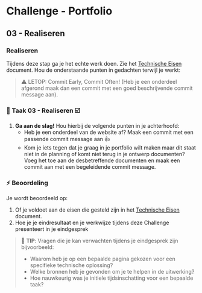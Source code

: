 # Challenge - Portfolio
## 03 - Realiseren

### Realiseren

Tijdens deze stap ga je het echte werk doen. Zie het [Technische Eisen](technische-eisen.md) document. Hou de onderstaande punten in gedachten terwijl je werkt:

> :warning: LETOP: Commit Early, Commit Often! (Heb je een onderdeel afgerond maak dan een commit met een goed beschrijvende commit message aan).

### :hammer: Taak 03 - Realiseren :ballot_box_with_check:

1. **Ga aan de slag!** Hou hierbij de volgende punten in je achterhoofd:
   - Heb je een onderdeel van de website af? Maak een commit met een passende commit message aan :+1:
   - Kom je iets tegen dat je graag in je portfolio wilt maken maar dit staat niet in de planning of komt niet terug in je ontwerp documenten? Voeg het toe aan de desbetreffende documenten en maak een commit aan met een begeleidende commit message.

### :zap: Beoordeling

Je wordt beoordeeld op:  

1. Of je voldoet aan de eisen die gesteld zijn in het [Technische Eisen](technische-eisen.md) document.
2. Hoe je je eindresultaat en je werkwijze tijdens deze Challenge presenteert in je eindgesprek
> :rocket: **TIP**: Vragen die je kan verwachten tijdens je eindgesprek zijn bijvoorbeeld:
> - Waarom heb je op een bepaalde pagina gekozen voor een specifieke technische oplossing?
> - Welke bronnen heb je gevonden om je te helpen in de uitwerking?
> - Hoe nauwkeurig was je initiele tijdsinschatting voor een bepaalde taak?